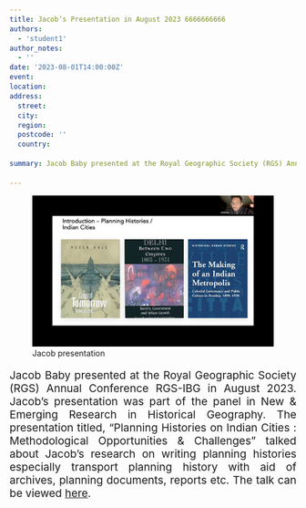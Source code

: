 ```yaml
---
title: Jacob’s Presentation in August 2023 6666666666
authors:
  - 'student1'
author_notes:
  - ''
date: '2023-08-01T14:00:00Z'
event: 
location: 
address:
  street: 
  city: 
  region: 
  postcode: ''
  country: 

summary: Jacob Baby presented at the Royal Geographic Society (RGS) Annual Conference RGS-IBG in August 2023.

---
```

<figure>
  <img src="jacob_presentation.jpg" alt="my img"/>
  <figcaption> Jacob presentation </figcaption>
</figure>

<p align="justify" style="font-size: 19px">Jacob Baby presented at the Royal Geographic Society (RGS) Annual Conference RGS-IBG in August 2023. Jacob’s presentation was part of the panel in New & Emerging Research in Historical Geography. The presentation titled, “Planning Histories on Indian Cities : Methodological Opportunities & Challenges” talked about Jacob’s research on writing planning histories especially transport planning history with aid of archives, planning documents, reports etc. The talk can be viewed <a href="https://vimeo.com/860885915/98df9c22ed?ts=2884000&share=copy" target="_blank">here</a>. </p> 